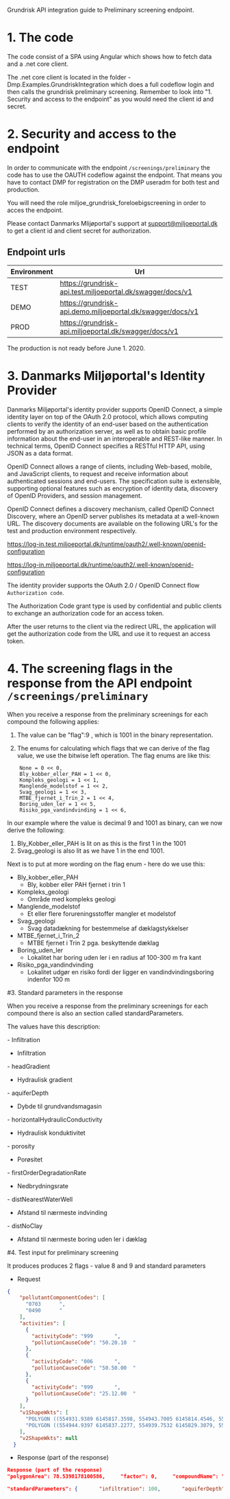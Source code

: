 
Grundrisk API integration guide to Preliminary screening endpoint.

# 1. The code
The code consist of a SPA using Angular which shows how to fetch data and a .net core client.

The .net core client is located in the folder - Dmp.Examples.GrundriskIntegration  which does a full codeflow login and then calls the grundrisk preliminary screening. Remember to look into "1. Security and access to the endpoint" as you would need the client id and secret.

# 2. Security and access to the endpoint

In order to communicate with the endpoint `/screenings/preliminary` the code has to use the OAUTH codeflow against the endpoint. That means you have to contact DMP for registration on the DMP useradm for both test and production.

You will need the role miljoe_grundrisk_foreloebigscreening in order to acces the endpoint. 

Please contact Danmarks Mlijøportal's support at support@miljoeportal.dk to get a client id and client secret for authorization.

## Endpoint urls

| Environment | Url |
| ----------- | ---------------- |
| TEST        | https://grundrisk-api.test.miljoeportal.dk/swagger/docs/v1      |
| DEMO        | https://grundrisk-api.demo.miljoeportal.dk/swagger/docs/v1 |
| PROD        | https://grundrisk-api.miljoeportal.dk/swagger/docs/v1|

The production is not ready before June 1. 2020.

# 3. Danmarks Miljøportal's Identity Provider
Danmarks Miljøportal's identity provider supports OpenID Connect, a simple identity layer on top of the OAuth 2.0 protocol, which allows computing clients to verify the identity of an end-user based on the authentication performed by an authorization server, as well as to obtain basic profile information about the end-user in an interoperable and REST-like manner. In technical terms, OpenID Connect specifies a RESTful HTTP API, using JSON as a data format.

OpenID Connect allows a range of clients, including Web-based, mobile, and JavaScript clients, to request and receive information about authenticated sessions and end-users. The specification suite is extensible, supporting optional features such as encryption of identity data, discovery of OpenID Providers, and session management.

OpenID Connect defines a discovery mechanism, called OpenID Connect Discovery, where an OpenID server publishes its metadata at a well-known URL. The discovery documents are available on the following URL's for the test and production environment respectively.

https://log-in.test.miljoeportal.dk/runtime/oauth2/.well-known/openid-configuration

https://log-in.miljoeportal.dk/runtime/oauth2/.well-known/openid-configuration


The identity provider supports the OAuth 2.0 / OpenID Connect flow ``Authorization code``.

The Authorization Code grant type is used by confidential and public clients to exchange an authorization code for an access token.

After the user returns to the client via the redirect URL, the application will get the authorization code from the URL and use it to request an access token.

# 4. The screening flags in the response from the API endpoint `/screenings/preliminary`

When you receive a response from the preliminary screenings for each compound the following applies:

1. The value can be "flag":9 , which is 1001 in the binary representation.

2. The enums for calculating which flags that we can derive of the flag value, we use the bitwise left operation. The flag enums are like this:

```
    None = 0 << 0,
    Bly_kobber_eller_PAH = 1 << 0,
    Kompleks_geologi = 1 << 1,
    Manglende_modelstof = 1 << 2,
    Svag_geologi = 1 << 3,
    MTBE_fjernet_i_Trin_2 = 1 << 4,
    Boring_uden_ler = 1 << 5,
    Risiko_pga_vandindvinding = 1 << 6,
```

In our example where the value is decimal 9 and 1001 as binary, can we now derive the following:
 1. Bly_Kobber_eller_PAH is lit on as this is the first 1 in the 1001
 2. Svag_geologi is also lit as we have 1 in the end 1001. 


Next is to put at more wording on the flag enum - here do we use this:


- Bly_kobber_eller_PAH
  - Bly, kobber eller PAH fjernet i trin 1
- Kompleks_geologi
  - Område med kompleks geologi
- Manglende_modelstof
  - Et eller flere forureningsstoffer mangler et modelstof
- Svag_geologi
  - Svag datadækning for bestemmelse af dæklagstykkelser 
- MTBE_fjernet_i_Trin_2
  - MTBE fjernet i Trin 2 pga. beskyttende dæklag
- Boring_uden_ler
  - Lokalitet har boring uden ler i en radius af 100-300 m fra kant
- Risiko_pga_vandindvinding
  - Lokalitet udgør en risiko fordi der ligger en vandindvindingsboring indenfor 100 m



#3. Standard parameters in the response

When you receive a response from the preliminary screenings for each compound there is also an section called standardParameters.

The values have this description:

\- Infiltration
* Infiltration

\- headGradient
* Hydraulisk gradient

\- aquiferDepth 
* Dybde til grundvandsmagasin

\- horizontalHydraulicConductivity
* Hydraulisk konduktivitet

\- porosity
* Porøsitet

\- firstOrderDegradationRate
* Nedbrydningsrate

\- distNearestWaterWell
* Afstand til nærmeste indvinding

\- distNoClay
* Afstand til nærmeste boring uden ler i dæklag


#4. Test input  for preliminary screening 

It produces produces 2 flags  - value 8 and 9 and standard parameters

* Request
```json
{
    "pollutantComponentCodes": [
      "0703      ",
      "0490      "
    ],
    "activities": [
      {
        "activityCode": "999       ",
        "pollutionCauseCode": "50.20.10  "
      },
      {
        "activityCode": "006       ",
        "pollutionCauseCode": "50.50.00  "
      },
      {
        "activityCode": "999       ",
        "pollutionCauseCode": "25.12.00  "
      }
    ],
    "v1ShapeWkts": [
      "POLYGON ((554931.9389 6145817.3598, 554943.7005 6145814.4546, 554943.7377 6145814.4366, 554957.3742 6145803.8961, 554963.2915 6145805.0073, 554963.3599 6145804.9957, 554982.2349 6145794.1282, 554982.2398 6145794.1252, 554983.5714 6145793.2533, 554995.1822 6145842.5366, 554992.8408 6145844.0876, 554965.4258 6145862.191, 554960.6086 6145861.1682, 554948.7069 6145842.9933, 554957.3674 6145837.738, 554957.4005 6145837.5998, 554948.9235 6145823.9228, 554948.7887 6145823.8888, 554939.6435 6145829.1403, 554931.9389 6145817.3598))",
      "POLYGON ((554944.9397 6145837.2277, 554939.7532 6145829.3079, 554948.8044 6145824.1104, 554957.1773 6145837.6194, 554948.5973 6145842.8258, 554944.9397 6145837.2278, 554944.9397 6145837.2277))"
    ],
    "v2ShapeWkts": null
  }

```

* Response (part of the response)

```json
Response (part of the response)
"polygonArea": 78.5398178100586,     "factor": 0,     "compoundName": "Bly",     "industryName": "Servicestationer",     "activityName": "Benzin og olie, salg af", "flag": 9,
```

```json
"standardParameters": {       "infiltration": 100,       "aquiferDepth": 14.34807491,       "headGradient": 0.007,       "lithoCode": 1,       "distNearestWaterWell": 675.1535179323225,       "distNoClay": 669.5346970240031,       "porosity": 0,       "horizontalHydraulicConductivity": 0,       "firstOrderDegradationRate": 0     },
```

